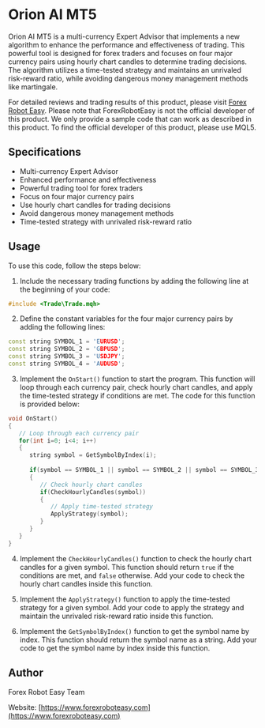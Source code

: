 # Orion AI MT5

Orion AI MT5 is a multi-currency Expert Advisor that implements a new algorithm to enhance the performance and effectiveness of trading. This powerful tool is designed for forex traders and focuses on four major currency pairs using hourly chart candles to determine trading decisions. The algorithm utilizes a time-tested strategy and maintains an unrivaled risk-reward ratio, while avoiding dangerous money management methods like martingale.

For detailed reviews and trading results of this product, please visit [Forex Robot Easy](https://forexroboteasy.com/forex-robot-review/review-orion-ai-mt5-the-ultimate-forex-software-with-a-new-algorithm/). Please note that ForexRobotEasy is not the official developer of this product. We only provide a sample code that can work as described in this product. To find the official developer of this product, please use MQL5.

## Specifications

- Multi-currency Expert Advisor
- Enhanced performance and effectiveness
- Powerful trading tool for forex traders
- Focus on four major currency pairs
- Use hourly chart candles for trading decisions
- Avoid dangerous money management methods
- Time-tested strategy with unrivaled risk-reward ratio

## Usage

To use this code, follow the steps below:

1. Include the necessary trading functions by adding the following line at the beginning of your code:

```cpp
#include <Trade\Trade.mqh>
```

2. Define the constant variables for the four major currency pairs by adding the following lines:

```cpp
const string SYMBOL_1 = 'EURUSD';
const string SYMBOL_2 = 'GBPUSD';
const string SYMBOL_3 = 'USDJPY';
const string SYMBOL_4 = 'AUDUSD';
```

3. Implement the `OnStart()` function to start the program. This function will loop through each currency pair, check hourly chart candles, and apply the time-tested strategy if conditions are met. The code for this function is provided below:

```cpp
void OnStart()
{
   // Loop through each currency pair
   for(int i=0; i<4; i++)
   {
      string symbol = GetSymbolByIndex(i);
      
      if(symbol == SYMBOL_1 || symbol == SYMBOL_2 || symbol == SYMBOL_3 || symbol == SYMBOL_4)
      {
         // Check hourly chart candles
         if(CheckHourlyCandles(symbol))
         {
            // Apply time-tested strategy
            ApplyStrategy(symbol);
         }
      }
   }
}
```

4. Implement the `CheckHourlyCandles()` function to check the hourly chart candles for a given symbol. This function should return `true` if the conditions are met, and `false` otherwise. Add your code to check the hourly chart candles inside this function.

5. Implement the `ApplyStrategy()` function to apply the time-tested strategy for a given symbol. Add your code to apply the strategy and maintain the unrivaled risk-reward ratio inside this function.

6. Implement the `GetSymbolByIndex()` function to get the symbol name by index. This function should return the symbol name as a string. Add your code to get the symbol name by index inside this function.

## Author

Forex Robot Easy Team

Website: [https://www.forexroboteasy.com](https://www.forexroboteasy.com)
